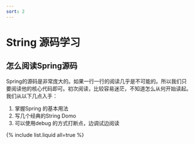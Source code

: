 ```yaml
---
sort: 2
---
```


# String 源码学习

## 怎么阅读Spring源码

​	Spring的源码是非常庞大的。如果一行一行的阅读几乎是不可能的。所以我们只要阅读他的核心代码即可。初次阅读，比较容易迷茫，不知道怎么从何开始读起。我们从以下几点入手：

1. 掌握Spring 的基本用法
2. 写几个经典的String Domo
3. 可以使用debug 的方式打断点，边调试边阅读

{% include list.liquid all=true %}

